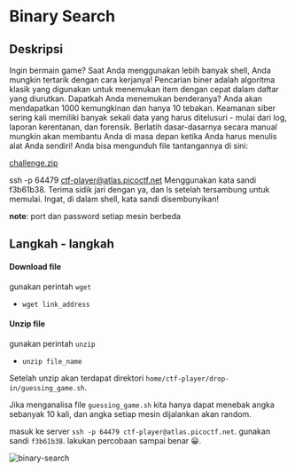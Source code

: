 # Binary Search

## Deskripsi

Ingin bermain game? Saat Anda menggunakan lebih banyak shell, Anda mungkin tertarik dengan cara kerjanya! Pencarian biner adalah algoritma klasik yang digunakan untuk menemukan item dengan cepat dalam daftar yang diurutkan. Dapatkah Anda menemukan benderanya? Anda akan mendapatkan 1000 kemungkinan dan hanya 10 tebakan. Keamanan siber sering kali memiliki banyak sekali data yang harus ditelusuri - mulai dari log, laporan kerentanan, dan forensik. Berlatih dasar-dasarnya secara manual mungkin akan membantu Anda di masa depan ketika Anda harus menulis alat Anda sendiri! Anda bisa mengunduh file tantangannya di sini:

[challenge.zip](https://artifacts.picoctf.net/c_atlas/17/challenge.zip)

ssh -p 64479 ctf-player@atlas.picoctf.net Menggunakan kata sandi f3b61b38. Terima sidik jari dengan ya, dan ls setelah tersambung untuk memulai. Ingat, di dalam shell, kata sandi disembunyikan!

**note**: port dan password setiap mesin berbeda

## Langkah - langkah

#### Download file

gunakan perintah `wget`

- `wget link_address`

#### Unzip file

gunakan perintah `unzip`

- `unzip file_name`

Setelah unzip akan terdapat direktori `home/ctf-player/drop-in/guessing_game.sh`.

Jika menganalisa file `guessing_game.sh` kita hanya dapat menebak angka sebanyak 10 kali, dan angka setiap mesin dijalankan akan random.

masuk ke server `ssh -p 64479 ctf-player@atlas.picoctf.net`. gunakan sandi `f3b61b38`. lakukan percobaan sampai benar 😀.

![binary-search]()

